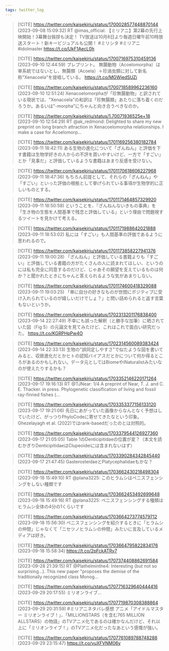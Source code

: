 ```yaml
---
tags: twitter_log
---
```


> [!CITE] https://twitter.com/kaisekiriu/status/1700028577448870144 (2023-09-08 15:09:32)
> RT @imas_official: 【ミリアニ】第2幕の先行上映開始！3幕舞台挨拶も決定！ TV放送は10月8日より毎週日曜午前10時放送スタート！新キービジュアルも公開！ #ミリシタ #ミリアニ #idolmaster https://t.co/UkF1AecL0h

> [!CITE] https://twitter.com/kaisekiriu/status/1700716975310459136 (2023-09-10 12:44:59)
> プレプリント。
> 無腸動物（Acoelomorpha）は単系統ではないとし、無腸類（Acoela）＋珍渦虫類に対して新名称"Xenacoela"を提唱している。
> https://t.co/MGWjedSUZi

> [!CITE] https://twitter.com/kaisekiriu/status/1700718589962236160 (2023-09-10 12:51:24)
> Xenacoelomorphaが「珍無腸動物」と訳されている現状では、"Xenacoela"の和訳は「珍無腸類」あたりに落ち着くのだろうか。あるいは"-morpha"にちゃんと向き合うべきなのか。

> [!CITE] https://twitter.com/kaisekiriu/status/1.70071936525e+18 (2023-09-10 12:54:29)
> RT @ak_redmond: Delighted to share my new preprint on long branch attraction in Xenacoelomorpha relationships. I make a case for Acoelomorp…

> [!CITE] https://twitter.com/kaisekiriu/status/1701169256380182784 (2023-09-11 18:42:11)
> ある生物の進化について「ざんねん」と評価を下す書籍は生物学好きの人からの不評を買いやすいけど、一方で「すごい」とか「見事だ」と評価しているような書籍はあまり反感を受けない。

> [!CITE] https://twitter.com/kaisekiriu/status/1701170618606227968 (2023-09-11 18:47:36)
> もちろん前提として、それらの「ざんねん」や「すごい」といった評価の根拠として挙げられている事項が生物学的に正しいものとする。

> [!CITE] https://twitter.com/kaisekiriu/status/1701171464857329920 (2023-09-11 18:50:58)
> ということを、『ざんねんないきもの事典』を「生き物の生態を人間基準で残念と評価している」という理由で問題視するツイートを見かけて考える。

> [!CITE] https://twitter.com/kaisekiriu/status/1701171988642021888 (2023-09-11 18:53:02)
> 私には「すごい」も人間基準の評価であるように思われるので。

> [!CITE] https://twitter.com/kaisekiriu/status/1701173858227941376 (2023-09-11 19:00:28)
> 「ざんねん」と評価している書籍よりも「すごい」と評価している書籍の方がたくさんの人に読まれてほしい、というのには私も完全に同意するのだけど、じゃあその願望を支えているものは何か？と聞かれたときにちゃんと答えられるような気があまりしない。

> [!CITE] https://twitter.com/kaisekiriu/status/1701174600418329088 (2023-09-11 19:03:25)
> 「単に自分の好きなものが世間にポジティブに受け入れられているのが嬉しいだけでしょ？」と問い詰められると返す言葉もないというか。

> [!CITE] https://twitter.com/kaisekiriu/status/1702313201176838400 (2023-09-14 22:27:49)
> 不幸にも誤った解釈（と勝手な加筆）に晒されていた図（Fig 5）の元論文を見てみたけど、これはこれで面白い研究だった。
> https://t.co/KGRPHpPw4O

> [!CITE] https://twitter.com/kaisekiriu/status/1702314560089383424 (2023-09-14 22:33:13)
> 生物の"誤同定しやすさ"で似たような図を書いてみると、収斂進化だとかヒトの認知バイアスだとかについて何か得るところがあるのかもしれない。データ元としてはBiomeやiNaturalistみたいなのが使えたりするかも？

> [!CITE] https://twitter.com/kaisekiriu/status/1703352146220171264 (2023-09-17 19:16:13)
> RT @TJNear: 1/4 A preprint of Near, T. J. and C. E. Thacker. in press. Phylogenetic classification of living and fossil ray-finned fishes (…

> [!CITE] https://twitter.com/kaisekiriu/status/1703353377156133120 (2023-09-17 19:21:06)
> 先日にあがっていた画像からなんとなく予想はしていたけど、がっつりPhyloCodeに寄せてきたなという印象。Ghezelayagh et al. (2022)ではrank-basedだったのとは対照的。

> [!CITE] https://twitter.com/kaisekiriu/status/1703379544126927360 (2023-09-17 21:05:05)
> Table 1のDenticipitidaeの位置が変？（本文を読むかぎりDenticipitidaeはClupeoideiには含まれないはず）

> [!CITE] https://twitter.com/kaisekiriu/status/1703390284342845440 (2023-09-17 21:47:45)
> GasterosteidaeとPlatycephalidaeもかな？

> [!CITE] https://twitter.com/kaisekiriu/status/1703662430218498304 (2023-09-18 15:49:10)
> RT @plana3225: このヒラムシはペニスフェンシングをしない種類です

> [!CITE] https://twitter.com/kaisekiriu/status/1703662453492699648 (2023-09-18 15:49:16)
> RT @plana3225: ペニスフェンシングする種類はヒラムシ全体の4分の1くらいです

> [!CITE] https://twitter.com/kaisekiriu/status/1703664273774579712 (2023-09-18 15:56:30)
> ペニスフェンシングを紹介するときに「ヒラムシの仲間」じゃなくて「ニセツノヒラムシの仲間」みたいに言及しているメディアは好き。

> [!CITE] https://twitter.com/kaisekiriu/status/1703664795822834176 (2023-09-18 15:58:34)
> https://t.co/2pFckATRy7

> [!CITE] https://twitter.com/kaisekiriu/status/1707374408862691584 (2023-09-28 21:39:15)
> RT @Plathelminthe4: Interesting (but not so surprising...). This new paper "proposes the demise of the traditionally recognized class Monog…

> [!CITE] https://twitter.com/kaisekiriu/status/1707716329640444416 (2023-09-29 20:17:55)
> ミリオンライブ…

> [!CITE] https://twitter.com/kaisekiriu/status/1707719870308388864 (2023-09-29 20:31:59)
> #ミリアニネタバレ感想
> アニメ「アイドルマスター ミリオンライブ！」、「MILLIONSTARS（を含む765 MILLION ALLSTARS）の物語」のTVアニメ化であるのは確かなんだけど、それ以上に「ミリオンライブ！」のTVアニメ化だったなあという感慨が強い。

> [!CITE] https://twitter.com/kaisekiriu/status/1707761089788748288 (2023-09-29 23:15:47)
> https://t.co/vuXFVNM06y
